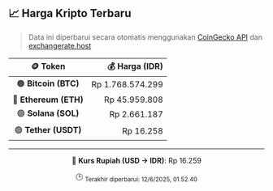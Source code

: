 

<!-- HARGA_KRIPTO -->
## 📈 Harga Kripto Terbaru

> Data ini diperbarui secara otomatis menggunakan [CoinGecko API](https://www.coingecko.com/) dan [exchangerate.host](https://exchangerate.host/)

<div align="center">

| 🪙 Token | 💰 Harga (IDR) |
|:------:|---------------:|
| 🟠 **Bitcoin (BTC)**   | Rp 1.768.574.299 |
| 🔵 **Ethereum (ETH)**  | Rp 45.959.808 |
| 🟣 **Solana (SOL)**    | Rp 2.661.187 |
| 🟢 **Tether (USDT)**   | Rp 16.258 |

---

💱 **Kurs Rupiah (USD → IDR)**: Rp 16.259

🕒 <sub>Terakhir diperbarui: 12/6/2025, 01.52.40</sub>

</div>
<!-- /HARGA_KRIPTO -->